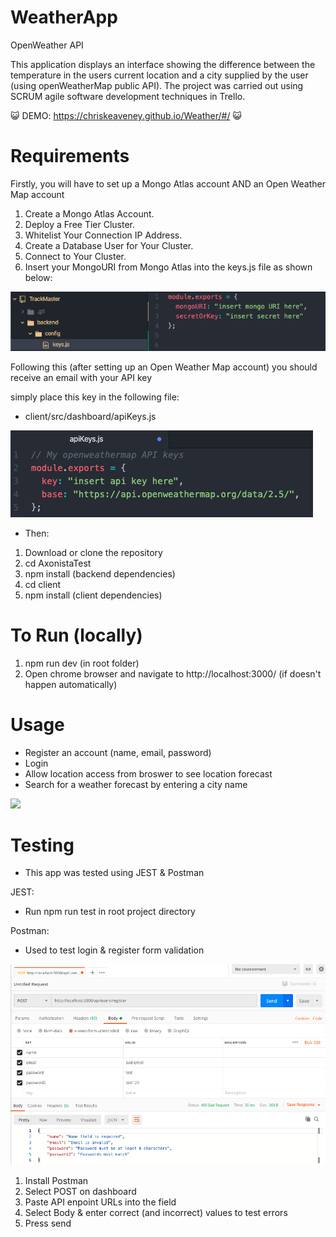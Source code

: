 # WeatherApp

OpenWeather API

This application displays an interface showing the difference between the temperature in the users current location and a city
supplied by the user (using openWeatherMap public API). The project was carried out using SCRUM agile software development techniques in Trello.

😺 DEMO: https://chriskeaveney.github.io/Weather/#/ 😺

# Requirements

Firstly, you will have to set up a Mongo Atlas account AND an Open Weather Map account

1. Create a Mongo Atlas Account.
2. Deploy a Free Tier Cluster.
3. Whitelist Your Connection IP Address.
4. Create a Database User for Your Cluster.
5. Connect to Your Cluster.
6. Insert your MongoURI from Mongo Atlas into the keys.js file as shown below:

![](weatherApp/img/api.png)

Following this (after setting up an Open Weather Map account) you should receive an email with your API key

simply place this key in the following file:

- client/src/dashboard/apiKeys.js

![](weatherApp/img/api2.png)

- Then:

1. Download or clone the repository
2. cd AxonistaTest
3. npm install (backend dependencies)
4. cd client
5. npm install (client dependencies)

# To Run (locally)

1. npm run dev (in root folder)
2. Open chrome browser and navigate to http://localhost:3000/ (if doesn't happen automatically)

# Usage

- Register an account (name, email, password)
- Login
- Allow location access from broswer to see location forecast
- Search for a weather forecast by entering a city name

![](weatherApp/img/app.gif)

# Testing
- This app was tested using JEST & Postman

JEST:

- Run npm run test in root project directory

Postman:

- Used to test login & register form validation

![](weatherApp/img/register.png)
 
1. Install Postman
2. Select POST on dashboard
3. Paste API enpoint URLs into the field
4. Select Body & enter correct (and incorrect) values to test errors
5. Press send
